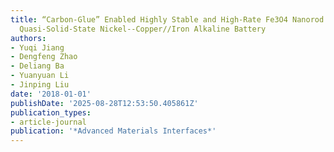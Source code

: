 ```yaml
---
title: “Carbon-Glue” Enabled Highly Stable and High-Rate Fe3O4 Nanorod Anode for Flexible
  Quasi-Solid-State Nickel--Copper//Iron Alkaline Battery
authors:
- Yuqi Jiang
- Dengfeng Zhao
- Deliang Ba
- Yuanyuan Li
- Jinping Liu
date: '2018-01-01'
publishDate: '2025-08-28T12:53:50.405861Z'
publication_types:
- article-journal
publication: '*Advanced Materials Interfaces*'
---
```

